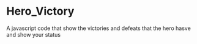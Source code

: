 # Hero_Victory
 A javascript code that show the victories and defeats that the hero hasve and show your status 

